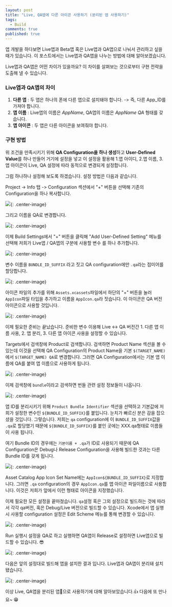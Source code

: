 ```yaml
---
layout: post
title: "Live, QA앱에 다른 아이콘 사용하기 (분리된 앱 사용하기)"
tags: 
  - Build
comments: true
published: true
---
```


앱 개발을 하다보면 Live앱과 Beta앱 혹은 Live앱과 QA앱으로 나눠서 관리하고 싶을 때가 있습니다. 
이 포스트에서는 Live앱과 QA앱을 나누는 방법에 대해 알아보겠습니다.

Live앱과 QA앱은 어떤 차이가 있을까요? 이 차이를 살펴보는 것으로부터 구현 전략을 도출해 낼 수 있습니다.

### Live앱과 QA앱의 차이

1. **다른 앱** : 두 앱은 하나의 폰에 다른 앱으로 설치돼야 합니다.
        -> 즉, 다른 App_ID를 가져야 합니다.
2. **앱 이름** : Live앱의 이름은 _AppName_, QA앱의 이름은 _AppName QA_ 형태를 갖습니다.
3. **앱 아이콘** : 두 앱은 다른 아이콘을 보여줘야 합니다.

### 구현 방법

위 조건을 만족시키기 위해 **QA Configuration을 하나 생성**하고 **User-Defined Value**를 하나 만들어 거기에 설정을 넣고 
이 설정을 활용해 1.앱 아이디, 2.앱 이름, 3.앱 아이콘이 Live, QA 설정에 따라 동적으로 변경되게 설정합니다.

그럼 하나하나 설정해 보도록 하겠습니다. 설정 방법은 다음과 같습니다.

Project -> Info 탭 -> Configuration 섹션에서 "+" 버튼을 선택해 기존의 Configuration을 하나 복사합니다. 

![](https://lh3.googleusercontent.com/HTgUtb32FUlRX1zpcWY1ycRVg-jh0UiDW4GTUisac5GWCqfOEj-NgBZHsKVFndDGO4TSLxe9xFWPWWX1j_A=w5000-no-tmp.jpg){: .center-image}

그리고 이름을 QA로 변경합니다.

![](https://lh3.googleusercontent.com/x9TCSgpc0ay5N39ih9ghkYNcy_zs7kjrUKfGR5xC2QZ_8o_RZzpM0ym3IbQxr59oi13ZeJRpUU4IXuSLhRw=w5000-no-tmp.jpg){: .center-image}

이제 Build Settings에서 "+" 버튼을 클릭해 "Add User-Defined Setting" 메뉴를 선택해 저희가 Live앱 / QA앱의 구분에 사용할 변수 를 하나 추가합니다.

![](https://lh3.googleusercontent.com/WDQCsTMOCJjTtBLNdf4AR5-Bm2dbCMwc6hCxrJl1kpVtuRSCBE3VPZPd05C_LvK4MJvH5oOXw-HAzBdVztY=w5000-no-tmp.jpg){: .center-image}

변수 이름을 `BUNDLE_ID_SUFFIX` 라고 짓고 QA configuration에만 `.qa`라는 접미어를 할당합니다.

![](https://lh3.googleusercontent.com/ukht36kQX7WdsQq4LVG16678Y4OdTt42vm0Ouq7QZG_T8EbynbcIhX1laVPAif4is6APMahTO9vrTK7x8-Q=w5000-no-tmp.jpg){: .center-image}

아이콘 파일의 추가를 위해 `Assets.xcassets`파일에서 하단의 "+" 버튼을 눌러 `AppIcon`파일 타입을 추가하고 이름을 `AppIcon.qa`라 짓습니다. 이 아이콘은 QA 버전 아이콘으로 사용할 것입니다.

![](https://lh3.googleusercontent.com/4jgSiXP3XXfBOtR3wEZXHRCn63IyQGDklLwiS5BbYYXCCLtQT2LWt7xjhurpJIpKVpxDgj6KfE9vKnvIUzY=w5000-no-tmp.jpg){: .center-image}

이제 필요한 준비는 끝났습니다. 준비한 변수 이용해 Live <-> QA 버전간 1. 다른 앱 이름 사용, 2. 앱 분리, 3. 다른 앱 아이콘 사용을 설정할 수 있습니다.

Targets에서 검색창에 Product로 검색합니다. 검색하면 Product Name 섹션을 볼 수 있는데 이것을 선택해 QA Configuration의 Product Name을 기본 `$(TARGET_NAME)`에서 `$(TARGET_NAME) QA`로 변경합니다. 그러면 QA Configuration에서는 기본 앱 이름에 QA를 붙여 앱 이름으로 사용하게 됩니다.

![](https://lh3.googleusercontent.com/FUBlApZPYqb8WLiGSxZdkeuhMs5EGF8GCB-PlK67j9YRx2VdIcdBdeiL83bTA96PbbOzEq7rhqmi8vStSug=w5000-no-tmp.jpg){: .center-image}

이제 검색창에 `bundle`이라고 검색하면 번들 관련 설정 정보들이 나옵니다. 

![](https://lh3.googleusercontent.com/_i3SEnGNk4rpm0VbwT52eugRiIUQxjMQJm-CQ4Ztc4M7miLztRvyK1wGK_NKCioTCd6FsZJu08smuaTFq1E=w5000-no-tmp.jpg){: .center-image}

앱 ID를 분리시키기 위해 `Product Bundle Identifier` 섹션을 선택하고 기본값에 저희가 설정한 변수인 `${BUNDLE_ID_SUFFIX}`를 붙입니다. 눈치가 빠르신 분은 감을 잡으셨을 것입니다. 그렇습니다. 저희는 `qa` configuration에 이 `BUNDLE_ID_SUFFIX`값을 `.qa`로 할당했기 때문에 `${BUNDLE_ID_SUFFIX}`를 붙인 곳에는 XXX.qa형태로 이름들이 사용 됩니다. 

여기 Bundle ID의 경우에는 `기본이름 + .qa`가 ID로 사용되기 때문에 QA Configuration은 Debug나 Release Configuration을 사용해 빌드한 것과는 다른 Bundle ID를 갖게 됩니다.

![](https://lh3.googleusercontent.com/0VAcOMeDMs54Ag6axZAKAUZP5Gr00SpzjnvZ6IVNe01b4agkpx57MYvSDwVJUy6FGRfPm42rSDlbgboCWSw=w5000-no-tmp.jpg){: .center-image}

Asset Catalog App Icon Set Name에는 `AppIcon${BUNDLE_ID_SUFFIX}`로 지정합니다. 그러면 `.qa` configuration의 경우 `AppIcon.qa`를 앱 아이콘 파일이름으로 사용합니다. 이것은 저희가 앞에서 이런 형태로 아이콘을 지정했습니다.

이제 필요한 모든 설정을 끝마쳤습니다. `qa`설정 혹은 그외 설정으로 빌드하는 것에 따라서 각각 qa버전, 혹은 Debug/Live 버전으로 빌드할 수 있습니다. Xcode에서 앱 실행시 사용할 configuration 설정은 Edit Scheme 메뉴를 통해 변경할 수 있습니다.

![](https://lh3.googleusercontent.com/5a2MlQ6KqU7Emop9Xazv1CH9yZny6625IZhLncN_R6FRdVNvIKlylxLEUniyQ2N-LGmvKqD_uPbULnLJgRo=w5000-no-tmp.jpg){: .center-image}

Run 실행시 설정을 QA로 하고 실행하면 QA앱이 Release로 설정하면 Live앱으로 빌드할 수 있습니다. 😎

![](https://lh3.googleusercontent.com/FOiXI0Jc6XHYny9grbB5fb23ke6pLUU9PIDijMaV-wRs1ETOhei0TunCaS6DDIubEoQPm39LuAisXhH9it4=w5000-no-tmp.jpg){: .center-image}

다음은 앞의 설정대로 빌드해 앱을 설치한 결과 입니다. Live앱과 QA앱이 분리돼 설치 됐습니다.

![](https://lh3.googleusercontent.com/pAE6rAHYJkGE11nhp_YndtuM51Yx0mz7TAmVGG4YDLPML-1FAx4XGQ1itQ9nHmki-8NNbCPUsRGnm7Gqfs8=w5000-no-tmp.jpg){: .center-image}

이상 Live, QA앱을 분리된 앱📱으로 사용하기에 대해 알아보았습니다.👍 다음에 또 만나요~ 😁